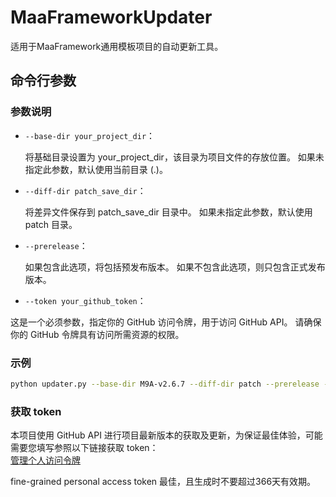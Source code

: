 # MaaFrameworkUpdater

适用于MaaFramework通用模板项目的自动更新工具。

## 命令行参数

### 参数说明

- `--base-dir your_project_dir`：

  将基础目录设置为 your_project_dir，该目录为项目文件的存放位置。
  如果未指定此参数，默认使用当前目录 (.)。

- `--diff-dir patch_save_dir`：

  将差异文件保存到 patch_save_dir 目录中。
  如果未指定此参数，默认使用 patch 目录。

- `--prerelease`：

  如果包含此选项，将包括预发布版本。
  如果不包含此选项，则只包含正式发布版本。

- `--token your_github_token`：

这是一个必须参数，指定你的 GitHub 访问令牌，用于访问 GitHub API。
请确保你的 GitHub 令牌具有访问所需资源的权限。

### 示例

```bash
python updater.py --base-dir M9A-v2.6.7 --diff-dir patch --prerelease --token xxxxxx
```

### 获取 token

本项目使用 GitHub API 进行项目最新版本的获取及更新，为保证最佳体验，可能需要您填写参照以下链接获取 token：  
[管理个人访问令牌](https://docs.github.com/zh/authentication/keeping-your-account-and-data-secure/managing-your-personal-access-tokens)

fine-grained personal access token 最佳，且生成时不要超过366天有效期。
